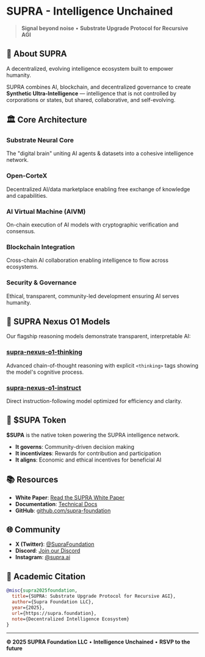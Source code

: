 # SUPRA - Intelligence Unchained

> **Signal beyond noise** • **Substrate Upgrade Protocol for Recursive AGI**

## 🧠 About SUPRA

A decentralized, evolving intelligence ecosystem built to empower humanity.

SUPRA combines AI, blockchain, and decentralized governance to create **Synthetic Ultra-Intelligence** — intelligence that is not controlled by corporations or states, but shared, collaborative, and self-evolving.

## 🏛️ Core Architecture

### Substrate Neural Core
The "digital brain" uniting AI agents & datasets into a cohesive intelligence network.

### Open-CorteX
Decentralized AI/data marketplace enabling free exchange of knowledge and capabilities.

### AI Virtual Machine (AIVM)
On-chain execution of AI models with cryptographic verification and consensus.

### Blockchain Integration
Cross-chain AI collaboration enabling intelligence to flow across ecosystems.

### Security & Governance
Ethical, transparent, community-led development ensuring AI serves humanity.

## 🚀 SUPRA Nexus O1 Models

Our flagship reasoning models demonstrate transparent, interpretable AI:

### [supra-nexus-o1-thinking](https://huggingface.co/Supra-Nexus/supra-nexus-o1-thinking)
Advanced chain-of-thought reasoning with explicit `<thinking>` tags showing the model's cognitive process.

### [supra-nexus-o1-instruct](https://huggingface.co/Supra-Nexus/supra-nexus-o1-instruct)
Direct instruction-following model optimized for efficiency and clarity.

## 💎 $SUPA Token

**$SUPA** is the native token powering the SUPRA intelligence network.
- **It governs**: Community-driven decision making
- **It incentivizes**: Rewards for contribution and participation
- **It aligns**: Economic and ethical incentives for beneficial AI

## 📚 Resources

- **White Paper**: [Read the SUPRA White Paper](https://supra.foundation/whitepaper)
- **Documentation**: [Technical Docs](https://docs.supra.foundation)
- **GitHub**: [github.com/supra-foundation](https://github.com/supra-foundation)

## 🌐 Community

- **X (Twitter)**: [@SupraFoundation](https://x.com/SupraFoundation)
- **Discord**: [Join our Discord](https://discord.gg/supra)
- **Instagram**: [@supra.ai](https://instagram.com/supra.ai)

## 📖 Academic Citation

```bibtex
@misc{supra2025foundation,
  title={SUPRA: Substrate Upgrade Protocol for Recursive AGI},
  author={Supra Foundation LLC},
  year={2025},
  url={https://supra.foundation},
  note={Decentralized Intelligence Ecosystem}
}
```

---

**© 2025 SUPRA Foundation LLC** • **Intelligence Unchained** • **RSVP to the future**